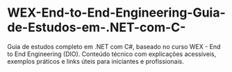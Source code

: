 # WEX-End-to-End-Engineering-Guia-de-Estudos-em-.NET-com-C-
Guia de estudos completo em .NET com C#, baseado no curso WEX - End to End Engineering (DIO). Conteúdo técnico com explicações acessíveis, exemplos práticos e links úteis para iniciantes e profissionais.
